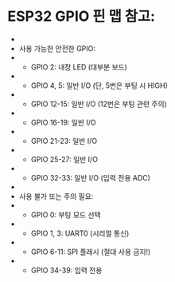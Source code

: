 # ESP32 GPIO 핀 맵 참고:
 * 
 * 사용 가능한 안전한 GPIO:
 * - GPIO 2: 내장 LED (대부분 보드)
 * - GPIO 4, 5: 일반 I/O (단, 5번은 부팅 시 HIGH)
 * - GPIO 12-15: 일반 I/O (12번은 부팅 관련 주의)
 * - GPIO 16-19: 일반 I/O
 * - GPIO 21-23: 일반 I/O
 * - GPIO 25-27: 일반 I/O
 * - GPIO 32-33: 일반 I/O (입력 전용 ADC)
 * 
 * 사용 불가 또는 주의 필요:
 * - GPIO 0: 부팅 모드 선택
 * - GPIO 1, 3: UART0 (시리얼 통신)
 * - GPIO 6-11: SPI 플래시 (절대 사용 금지!)
 * - GPIO 34-39: 입력 전용